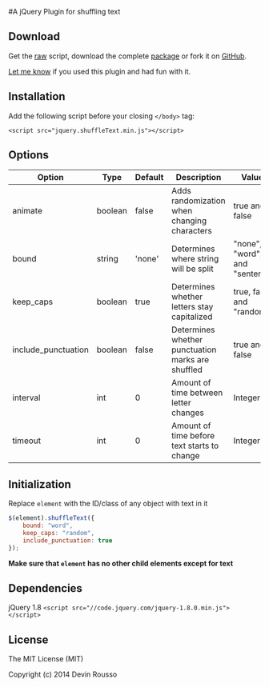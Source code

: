 #A jQuery Plugin for shuffling text

## Download
 Get the [raw](https://raw.github.com/dcrousso/ShuffleText/master/jquery.shuffleText.js) script, download the complete [package](https://github.com/dcrousso/ShuffleText/zipball/master) or fork it on [GitHub](https://github.com/dcrousso/ShuffleText/).

 [Let me know](http://devinrousso.com/contact) if you used this plugin and had fun with it.


## Installation
Add the following script before your closing ```</body>``` tag:

```<script src="jquery.shuffleText.min.js"></script>```


## Options
Option | Type | Default | Description | Values
------ | ---- | ------- | ----------- | ------
animate | boolean | false | Adds randomization when changing characters | true and false
bound | string | 'none' | Determines where string will be split | "none", "word", and "sentence"
keep_caps | boolean | true | Determines whether letters stay capitalized | true, false, and "random"
include_punctuation | boolean | false | Determines whether punctuation marks are shuffled | true and false
interval | int | 0 | Amount of time between letter changes | Integer
timeout | int | 0 | Amount of time before text starts to change | Integer

## Initialization
Replace ```element``` with the ID/class of any object with text in it
```javascript
$(element).shuffleText({
	bound: "word",
	keep_caps: "random",
	include_punctuation: true
});
```
__Make sure that ```element``` has no other child elements except for text__

## Dependencies
jQuery 1.8
```<script src="//code.jquery.com/jquery-1.8.0.min.js"></script>```


## License
The MIT License (MIT)

Copyright (c) 2014 Devin Rousso